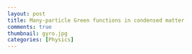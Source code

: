 ```yaml
---
layout: post
title: Many-particle Green functions in condensed matter
comments: true
thumbnail: gyro.jpg
categories: [Physics]
---
```

